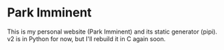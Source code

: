 # Park Imminent

This is my personal website (Park Imminent) and its static generator (pipi).
v2 is in Python for now, but I'll rebuild it in C again soon.
